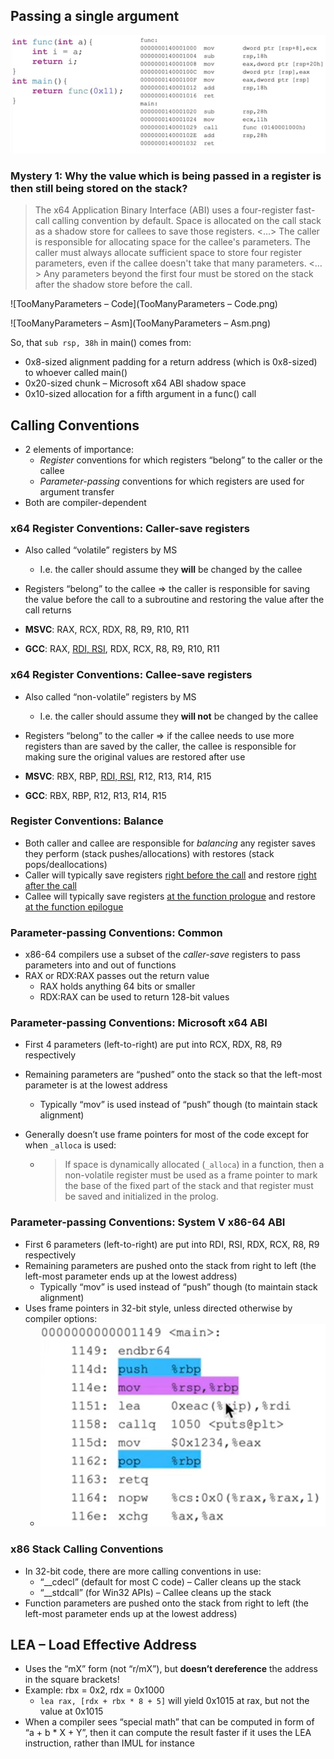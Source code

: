 ## Passing a single argument

![Pass1Parameter](Pass1Parameter.png)

### Mystery 1: Why the value which is being passed in a register is then still being stored on the stack?

> The x64 Application Binary Interface (ABI) uses a four-register fast-call calling convention by default. Space is allocated on the call stack as a shadow store for callees to save those registers.
> <…>
> The caller is responsible for allocating space for the callee's parameters. The caller must always allocate sufficient space to store four register parameters, even if the callee doesn't take that many parameters.
> <…>
> Any parameters beyond the first four must be stored on the stack after the shadow store before the call. 

![TooManyParameters – Code](TooManyParameters – Code.png)

![TooManyParameters – Asm](TooManyParameters – Asm.png)

So, that `sub rsp, 38h` in main() comes from:

* 0x8-sized alignment padding for a return address (which is 0x8-sized) to whoever called main()
* 0x20-sized chunk – Microsoft x64 ABI shadow space
* 0x10-sized allocation for a fifth argument in a func() call

## Calling Conventions

* 2 elements of importance:
  * *Register* conventions for which registers “belong” to the caller or the callee
  * *Parameter-passing* conventions for which registers are used for argument transfer
* Both are compiler-dependent

### x64 Register Conventions: Caller-save registers

* Also called “volatile” registers by MS
  * I.e. the caller should assume they **will** be changed by the callee
* Registers “belong” to the callee => the caller is responsible for saving the value before the call to a subroutine and restoring the value after the call returns
* **MSVC**: RAX, RCX, RDX, R8, R9, R10, R11

* **GCC**: RAX, <ins>RDI, RSI</ins>, RDX, RCX, R8, R9, R10, R11

### x64 Register Conventions: Callee-save registers

* Also called “non-volatile” registers by MS
  * I.e. the caller should assume they **will not** be changed by the callee
* Registers “belong” to the caller => if the callee needs to use more registers than are saved by the caller, the callee is responsible for making sure the original values are restored after use
* **MSVC**: RBX, RBP, <ins>RDI, RSI</ins>, R12, R13, R14, R15

* **GCC**: RBX, RBP, R12, R13, R14, R15

### Register Conventions: Balance

* Both caller and callee are responsible for *balancing* any register saves they perform (stack pushes/allocations) with restores (stack pops/deallocations)
* Caller will typically save registers <ins>right before the call</ins> and restore <ins>right after the call</ins>
* Callee will typically save registers <ins>at the function prologue</ins> and restore <ins>at the function epilogue</ins>

### Parameter-passing Conventions: Common

* x86-64 compilers use a subset of the *caller-save* registers to pass parameters into and out of functions
* RAX or RDX:RAX passes out the return value
  * RAX holds anything 64 bits or smaller
  * RDX:RAX can be used to return 128-bit values

### Parameter-passing Conventions: Microsoft x64 ABI

* First 4 parameters (left-to-right) are put into RCX, RDX, R8, R9 respectively

* Remaining parameters are “pushed” onto the stack so that the left-most parameter is at the lowest address
  * Typically “mov” is used instead of “push” though (to maintain stack alignment)
  
* Generally doesn’t use frame pointers for most of the code except for when `_alloca` is used:

  * > If space is dynamically allocated (`_alloca`) in a function, then a non-volatile register must be used as a frame pointer to mark the base of the fixed part of the stack and that register must be saved and initialized in the prolog.

### Parameter-passing Conventions: System V x86-64 ABI

* First 6 parameters (left-to-right) are put into RDI, RSI, RDX, RCX, R8, R9 respectively
* Remaining parameters are pushed onto the stack from right to left (the left-most parameter ends up at the lowest address)
  * Typically “mov” is used instead of “push” though (to maintain stack alignment)
* Uses frame pointers in 32-bit style, unless directed otherwise by compiler options:
  * ![SystemV-RBP](SystemV-RBP.png)

### x86 Stack Calling Conventions

* In 32-bit code, there are more calling conventions in use:
  * “__cdecl” (default for most C code) – Caller cleans up the stack
  * “__stdcall” (for Win32 APIs) – Callee cleans up the stack
* Function parameters are pushed onto the stack from right to left (the left-most parameter ends up at the lowest address)

## LEA – Load Effective Address

* Uses the “mX” form (not “r/mX”), but **doesn’t dereference** the address in the square brackets!
* Example: rbx = 0x2, rdx = 0x1000
  * `lea rax, [rdx + rbx * 8 + 5]` will yield 0x1015 at rax, but not the value at 0x1015
* When a compiler sees “special math” that can be computed in form of “a + b * X + Y”, then it can compute the result faster if it uses the LEA instruction, rather than IMUL for instance


